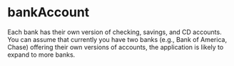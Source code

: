 # bankAccount
 Each bank has their own version of checking, savings, and CD accounts. You can assume that currently you have two banks (e.g., Bank of America, Chase) offering their own versions of accounts, the application is likely to expand to more banks. 
